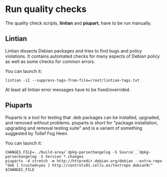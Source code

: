 # Run quality checks

The quality check scripts, **lintian** and **piupart**, have to be run manually.


## Lintian

Lintian dissects Debian packages and tries to find bugs and policy violations. It contains automated checks for many 
aspects of Debian policy as well as some checks for common errors.

You can launch it:
```
lintian -iI --suppress-tags-from-file=/root/lintian-tags.txt
```

At least all lintian error messages have to be fixed/overrided.

## Piuparts

Piuparts is a tool for testing that .deb packages can be installed, upgraded, and removed without problems. piuparts is 
short for "package installation, upgrading and removal testing suite" and is a variant of something suggested 
by Tollef Fog Heen. 

You can launch it:
```
CHANGES_FILE=../build-area/`dpkg-parsechangelog -S Source`_`dpkg-parsechangelog -S Version`*.changes
piuparts -d stretch -m http://httpredir.debian.org/debian --extra-repo "deb [ trusted=yes ] http://controls01.cells.es/testrepo debian9/" $CHANGES_FILE
```